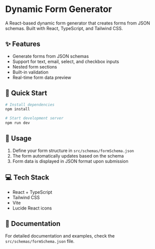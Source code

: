 # Dynamic Form Generator

A React-based dynamic form generator that creates forms from JSON schemas. Built with React, TypeScript, and Tailwind CSS.

## ✨ Features

- Generate forms from JSON schemas
- Support for text, email, select, and checkbox inputs
- Nested form sections
- Built-in validation
- Real-time form data preview

## 🚀 Quick Start

```bash
# Install dependencies
npm install

# Start development server
npm run dev
```

## 📝 Usage

1. Define your form structure in `src/schemas/formSchema.json`
2. The form automatically updates based on the schema
3. Form data is displayed in JSON format upon submission

## 💻 Tech Stack

- React + TypeScript
- Tailwind CSS
- Vite
- Lucide React icons

## 📖 Documentation

For detailed documentation and examples, check the `src/schemas/formSchema.json` file.
